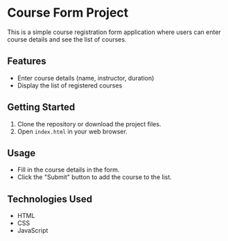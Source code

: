 # Course Form Project

This is a simple course registration form application where users can enter course details and see the list of courses.

## Features
- Enter course details (name, instructor, duration)
- Display the list of registered courses

## Getting Started
1. Clone the repository or download the project files.
2. Open `index.html` in your web browser.

## Usage
- Fill in the course details in the form.
- Click the "Submit" button to add the course to the list.

## Technologies Used
- HTML
- CSS
- JavaScript
